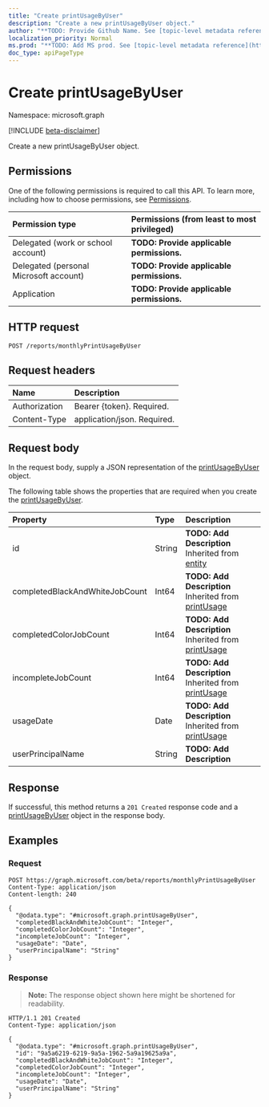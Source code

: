```yaml
---
title: "Create printUsageByUser"
description: "Create a new printUsageByUser object."
author: "**TODO: Provide Github Name. See [topic-level metadata reference](https://msgo.azurewebsites.net/add/document/guidelines/metadata.html#topic-level-metadata)**"
localization_priority: Normal
ms.prod: "**TODO: Add MS prod. See [topic-level metadata reference](https://msgo.azurewebsites.net/add/document/guidelines/metadata.html#topic-level-metadata)**"
doc_type: apiPageType
---
```


# Create printUsageByUser
Namespace: microsoft.graph

[!INCLUDE [beta-disclaimer](../../includes/beta-disclaimer.md)]

Create a new printUsageByUser object.

## Permissions
One of the following permissions is required to call this API. To learn more, including how to choose permissions, see [Permissions](/graph/permissions-reference).

|Permission type|Permissions (from least to most privileged)|
|:---|:---|
|Delegated (work or school account)|**TODO: Provide applicable permissions.**|
|Delegated (personal Microsoft account)|**TODO: Provide applicable permissions.**|
|Application|**TODO: Provide applicable permissions.**|

## HTTP request

<!-- {
  "blockType": "ignored"
}
-->
``` http
POST /reports/monthlyPrintUsageByUser
```

## Request headers
|Name|Description|
|:---|:---|
|Authorization|Bearer {token}. Required.|
|Content-Type|application/json. Required.|

## Request body
In the request body, supply a JSON representation of the [printUsageByUser](../resources/printusagebyuser.md) object.

The following table shows the properties that are required when you create the [printUsageByUser](../resources/printusagebyuser.md).

|Property|Type|Description|
|:---|:---|:---|
|id|String|**TODO: Add Description** Inherited from [entity](../resources/entity.md)|
|completedBlackAndWhiteJobCount|Int64|**TODO: Add Description** Inherited from [printUsage](../resources/printusage.md)|
|completedColorJobCount|Int64|**TODO: Add Description** Inherited from [printUsage](../resources/printusage.md)|
|incompleteJobCount|Int64|**TODO: Add Description** Inherited from [printUsage](../resources/printusage.md)|
|usageDate|Date|**TODO: Add Description** Inherited from [printUsage](../resources/printusage.md)|
|userPrincipalName|String|**TODO: Add Description**|



## Response

If successful, this method returns a `201 Created` response code and a [printUsageByUser](../resources/printusagebyuser.md) object in the response body.

## Examples

### Request
<!-- {
  "blockType": "request",
  "name": "create_printusagebyuser_from_"
}
-->
``` http
POST https://graph.microsoft.com/beta/reports/monthlyPrintUsageByUser
Content-Type: application/json
Content-length: 240

{
  "@odata.type": "#microsoft.graph.printUsageByUser",
  "completedBlackAndWhiteJobCount": "Integer",
  "completedColorJobCount": "Integer",
  "incompleteJobCount": "Integer",
  "usageDate": "Date",
  "userPrincipalName": "String"
}
```


### Response
>**Note:** The response object shown here might be shortened for readability.
<!-- {
  "blockType": "response",
  "truncated": true,
  "@odata.type": "microsoft.graph.printUsageByUser"
}
-->
``` http
HTTP/1.1 201 Created
Content-Type: application/json

{
  "@odata.type": "#microsoft.graph.printUsageByUser",
  "id": "9a5a6219-6219-9a5a-1962-5a9a19625a9a",
  "completedBlackAndWhiteJobCount": "Integer",
  "completedColorJobCount": "Integer",
  "incompleteJobCount": "Integer",
  "usageDate": "Date",
  "userPrincipalName": "String"
}
```

